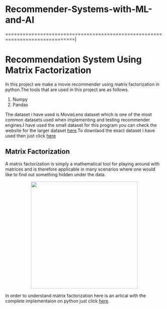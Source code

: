 # Recommender-Systems-with-ML-and-AI

==============================================================================|
<h1>Recommendation System Using Matrix Factorization</h1>
<p>In this project we make a movie recommender using matrix factorization in python.The tools that are used in this project are as 
follows.</p>
<ol>
<li>Numpy</li>
<li>Pandas</li>
</ol>
<p>The dataset i have used is MovieLens dataset which is one of the most common datasets used when implementing and testing recommender engines.I have used the small dataset for this program you can check the website for the larger dataset <a target="_blank" href="https://grouplens.org/datasets/movielens/">here</a>.To downlaod the exact dataset i have used then just click <a target="_blank" href="http://files.grouplens.org/datasets/movielens/ml-latest-small.zip">here</a></p>
<h2>Matrix Factorization</h2>
<p>A matrix factorization is simply a mathematical tool for playing around with matrices and is therefore applicable in many scenarios where one would like to find out something hidden under the data.</p>

<p align="center">
  <img src="http://katbailey.github.io/images/matrix_factorization.png" height="340px">
</p>
<p>In order to understand matrix factorization here is an artical with the complete implementaion on python just click <a target="_blank" href="http://www.quuxlabs.com/blog/2010/09/matrix-factorization-a-simple-tutorial-and-implementation-in-python/">here</a>. </p>
